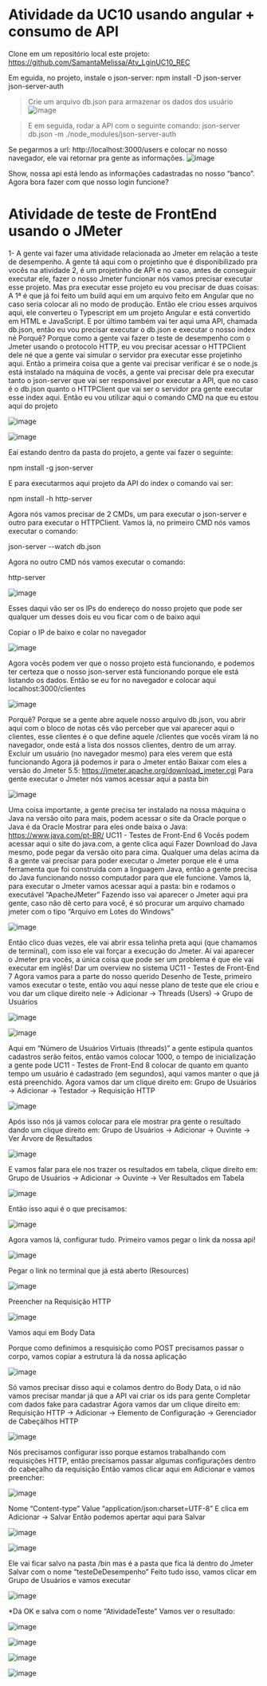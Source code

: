 # Atividade da UC10 usando angular + consumo de API
Clone em um repositório local este projeto:
https://github.com/SamantaMelissa/Atv_LginUC10_REC

Em eguida, no projeto, instale o json-server:
npm install -D json-server json-server-auth

> Crie um arquivo db.json para armazenar os dados dos usuário
![image](https://github.com/SamantaMelissa/atv1110/assets/61596646/3f808242-f958-4935-bc46-9a464b259ffc)

> E em seguida, rodar a API com o seguinte comando:
json-server db.json -m ./node_modules/json-server-auth

Se pegarmos a url: http://localhost:3000/users e colocar no nosso navegador, ele vai retornar pra gente as informações.
![image](https://github.com/SamantaMelissa/atv1110/assets/61596646/b1225434-4d1c-480c-8b12-9c4df28f176e)

Show, nossa api está lendo as informações cadastradas no nosso “banco”. Agora bora fazer com que nosso login funcione?



# Atividade de teste de FrontEnd usando o JMeter

1- A gente vai fazer uma atividade relacionada ao Jmeter em relação a teste de
desempenho.
A gente tá aqui com o projetinho que é disponibilizado pra vocês na atividade 2, é um
projetinho de API e no caso, antes de conseguir executar ele, fazer o nosso Jmeter 
funcionar nós vamos precisar executar esse projeto. Mas pra executar esse projeto eu
vou precisar de duas coisas:
A 1ª é que já foi feito um build aqui em um arquivo feito em Angular que no caso
seria colocar ali no modo de produção. Então ele criou esses arquivos aqui, ele
converteu o Typescript em um projeto Angular e está convertido em HTML e 
JavaScript.
E por último também vai ter aqui uma API, chamada db.json, então eu vou
precisar executar o db.json e executar o nosso index né
Porquê?
Porque como a gente vai fazer o teste de desempenho com o Jmeter usando o 
protocolo HTTP, eu vou precisar acessar o HTTPClient dele né que a gente vai simular
o servidor pra executar esse projetinho aqui.
Então a primeira coisa que a gente vai precisar verificar é se o node.js está instalado
na máquina de vocês, a gente vai precisar dele pra executar tanto o json-server que
vai ser responsável por executar a API, que no caso é o db.json quanto o HTTPClient 
que vai ser o servidor pra gente executar esse index aqui.
Então eu vou utilizar aqui o comando CMD na que eu estou aqui do projeto

![image](https://github.com/CTM-SENAI-134/Pc-TesteFrontEnd/assets/144062335/828593da-fb1c-4aa4-af6b-c1f8edcf6889)

![image](https://github.com/CTM-SENAI-134/Pc-TesteFrontEnd/assets/144062335/0c17faa1-b345-4f9f-a2b4-935ffd07fec9)

Eaí estando dentro da pasta do projeto, a gente vai fazer o seguinte:

npm install -g json-server


E para executarmos aqui projeto da API do index o comando vai ser:

npm install -h http-server


Agora nós vamos precisar de 2 CMDs, um para executar o json-server e outro para
executar o HTTPClient.
Vamos lá, no primeiro CMD nós vamos executar o comando:

json-server --watch db.json


Agora no outro CMD nós vamos executar o comando:

http-server

![image](https://github.com/CTM-SENAI-134/Pc-TesteFrontEnd/assets/144062335/7f641603-7fa7-46be-aab7-9bece2560d95)


Esses daqui vão ser os IPs do endereço do nosso projeto que pode ser qualquer um
desses dois eu vou ficar com o de baixo aqui

Copiar o IP de baixo e colar no navegador

![image](https://github.com/CTM-SENAI-134/Pc-TesteFrontEnd/assets/144062335/ed1ebec1-54ce-459f-9db9-7f115091fbf8)

Agora vocês podem ver que o nosso projeto está funcionando, e podemos ter certeza
que o nosso json-server está funcionando porque ele está listando os dados.
Então se eu for no navegador e colocar aqui localhost:3000/clientes


![image](https://github.com/CTM-SENAI-134/Pc-TesteFrontEnd/assets/144062335/88350d4a-0479-4d61-9840-11565be3c859)


Porquê?
Porque se a gente abre aquele nosso arquivo db.json, vou abrir aqui com o bloco de
notas cês vão perceber que vai aparecer aqui o clientes, esse clientes é o que define
aquele /clientes que vocês viram lá no navegador, onde está a lista dos nossos
clientes, dentro de um array.
Excluir um usuário (no navegador mesmo) para eles verem que
está funcionando
Agora já podemos ir para o Jmeter então
Baixar com eles a versão do Jmeter 5.5:
https://jmeter.apache.org/download_jmeter.cgi
Para gente executar o Jmeter nós vamos acessar aqui a pasta bin

![image](https://github.com/CTM-SENAI-134/Pc-TesteFrontEnd/assets/144062335/a3cdee80-1b03-42dd-84b4-6303c179fd37)


Uma coisa importante, a gente precisa ter instalado na nossa máquina o Java na
versão oito para mais, podem acessar o site da Oracle porque o Java é da Oracle 
Mostrar para eles onde baixa o Java: https://www.java.com/pt-BR/
UC11 - Testes de Front-End 6
Vocês podem acessar aqui o site do java.com, a gente clica aqui Fazer Download do
Java mesmo, pode pegar da versão oito para cima. Qualquer uma delas acima da 8 a
gente vai precisar para poder executar o Jmeter porque ele é uma ferramenta que foi 
construída com a linguagem Java,
então a gente precisa do Java funcionando nosso computador para que ele funcione.
Vamos lá, para executar o Jmeter vamos acessar aqui a pasta: bin e rodamos o
executável “ApacheJMeter”
Fazendo isso vai aparecer o Jmeter aqui pra gente, caso não dê certo para você, é só
procurar um arquivo chamado jmeter com o tipo “Arquivo em Lotes do Windows” 

![image](https://github.com/CTM-SENAI-134/Pc-TesteFrontEnd/assets/144062335/ee4d6f43-33e5-4195-856c-2fd6f673bd28)


Então clico duas vezes, ele vai abrir essa telinha preta aqui (que chamamos de
terminal), com isso ele vai forçar a execução do Jmeter. Aí vai aparecer o Jmeter pra
vocês, a única coisa que pode ser um problema é que ele vai executar em inglês!
Dar um overview no sistema
UC11 - Testes de Front-End 7
Agora vamos para a parte do nosso querido Desenho de Teste, primeiro vamos
executar o teste, então vou aqui nesse plano de teste que ele criou e vou dar um clique
direito nele → Adicionar → Threads (Users) → Grupo de Usuários

![image](https://github.com/CTM-SENAI-134/Pc-TesteFrontEnd/assets/144062335/bea91a01-f303-400d-9425-8742adfb92ed)

![image](https://github.com/CTM-SENAI-134/Pc-TesteFrontEnd/assets/144062335/08fd0467-f15b-409e-86a7-0576c463610b)

Aqui em “Número de Usuários Virtuais (threads)” a gente estipula quantos cadastros
serão feitos, então vamos colocar 1000, o tempo de inicialização a gente pode
UC11 - Testes de Front-End 8
colocar de quanto em quanto tempo um usuário é cadastrado (em segundos), aqui
vamos manter o que já está preenchido.
Agora vamos dar um clique direito em: Grupo de Usuários → Adicionar → Testador
→ Requisição HTTP


![image](https://github.com/CTM-SENAI-134/Pc-TesteFrontEnd/assets/144062335/82e6cbc1-d97a-4785-85d2-981f229e1ac0)

Após isso nós já vamos colocar para ele mostrar pra gente o resultado dando um clique
direito em: Grupo de Usuários → Adicionar → Ouvinte → Ver Árvore de
Resultados



![image](https://github.com/CTM-SENAI-134/Pc-TesteFrontEnd/assets/144062335/720c574a-7371-4ed8-8403-423c090f50b3)

E vamos falar para ele nos trazer os resultados em tabela, clique direito em: Grupo de
Usuários → Adicionar → Ouvinte → Ver Resultados em Tabela


![image](https://github.com/CTM-SENAI-134/Pc-TesteFrontEnd/assets/144062335/fe747d16-6852-412b-9c01-062477a29c47)

Então isso aqui é o que precisamos:

![image](https://github.com/CTM-SENAI-134/Pc-TesteFrontEnd/assets/144062335/4c760a6c-df5f-4eda-88bd-cba66a2657c3)

Agora vamos lá, configurar tudo. Primeiro vamos pegar o link da nossa api!

![image](https://github.com/CTM-SENAI-134/Pc-TesteFrontEnd/assets/144062335/1d5aa580-a0b9-41d8-b37a-7877e1bb1c0b)

Pegar o link no terminal que já está aberto (Resources)

![image](https://github.com/CTM-SENAI-134/Pc-TesteFrontEnd/assets/144062335/b9ccb50c-cc07-4492-aa82-d20824dc108a)

Preencher na Requisição HTTP

![image](https://github.com/CTM-SENAI-134/Pc-TesteFrontEnd/assets/144062335/c86d1b49-bae4-434b-8b5a-6bc6c45ced8f)

Vamos aqui em Body Data

Porque como definimos a resquisição como POST precisamos passar o corpo, vamos
copiar a estrutura lá da nossa aplicação

![image](https://github.com/CTM-SENAI-134/Pc-TesteFrontEnd/assets/144062335/c18fa31f-da41-471c-9fc8-a99e93e86d0a)

Só vamos precisar disso aqui e colamos dentro do Body Data, o id não vamos precisar
mandar já que a API vai criar os ids para gente
Completar com dados fake para cadastrar
Agora vamos dar um clique direito em: Requisição HTTP → Adicionar → Elemento
de Configuração → Gerenciador de Cabeçãlhos HTTP


![image](https://github.com/CTM-SENAI-134/Pc-TesteFrontEnd/assets/144062335/cf27210b-9232-41bd-8ed3-d54bff90b53c)

Nós precisamos configurar isso porque estamos trabalhando com requisições HTTP,
então precisamos passar algumas configurações dentro do cabeçalho da requisição
Então vamos clicar aqui em Adicionar e vamos preencher:

![image](https://github.com/CTM-SENAI-134/Pc-TesteFrontEnd/assets/144062335/30030017-b245-4e45-8b68-073a1f05c616)

Nome
“Content-type”
Value
“application/json:charset=UTF-8”
E clica em Adicionar → Salvar
Então podemos apertar aqui para Salvar

![image](https://github.com/CTM-SENAI-134/Pc-TesteFrontEnd/assets/144062335/85076729-f3c1-4d5e-aff1-4de81c642641)


![image](https://github.com/CTM-SENAI-134/Pc-TesteFrontEnd/assets/144062335/33381a25-761a-40a9-8bde-76856ac442b4)

Ele vai ficar salvo na pasta /bin mas é a pasta que fica lá dentro do Jmeter
Salvar com o nome “testeDeDesempenho”
Feito tudo isso, vamos clicar em Grupo de Usuários e vamos executar


![image](https://github.com/CTM-SENAI-134/Pc-TesteFrontEnd/assets/144062335/92475242-28f4-4c8f-9190-c84e07de2da7)

*Dá OK e salva com o nome “AtividadeTeste”
Vamos ver o resultado:

![image](https://github.com/CTM-SENAI-134/Pc-TesteFrontEnd/assets/144062335/7bc6f1d0-f593-4cb6-8b0c-488fca2719d7)


![image](https://github.com/CTM-SENAI-134/Pc-TesteFrontEnd/assets/144062335/1c502373-3a69-477e-aa41-5af479e35dfa)



![image](https://github.com/CTM-SENAI-134/Pc-TesteFrontEnd/assets/144062335/5e4617d9-bb55-454d-a5e6-68223f7cf1c0)


![image](https://github.com/CTM-SENAI-134/Pc-TesteFrontEnd/assets/144062335/ea8cf0fa-8b3b-477e-93cc-118845050a3c)

